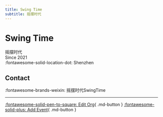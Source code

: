 ```yaml
---
title: Swing Time
subtitle: 摇摆时代
---
```


# Swing Time

摇摆时代  
Since 2021  
:fontawesome-solid-location-dot: Shenzhen  


## Contact

:fontawesome-brands-weixin: 摇摆时代SwingTime  

---

[:fontawesome-solid-pen-to-square: Edit Org](https://github.com/swingdance/orgs/issues/new?assignees=&labels=update+org&projects=&template=03-update_entity.yml&title=Update%20Org%3A%20zh_CN%20%E2%80%A2%20Swing%20Time&region=zh_CN&id=swing-time&name=Swing%20Time){ .md-button } [:fontawesome-solid-plus: Add Event](https://github.com/swingdance/events/issues/new?assignees=&labels=add+event&projects=&template=02-add_entity.yml&title=Add%20Event%3A%20zh_CN%20%E2%80%A2%20%3CName%3E&region=zh_CN&province=Guangdong&city=Shenzhen&org_id=swing-time){ .md-button }
